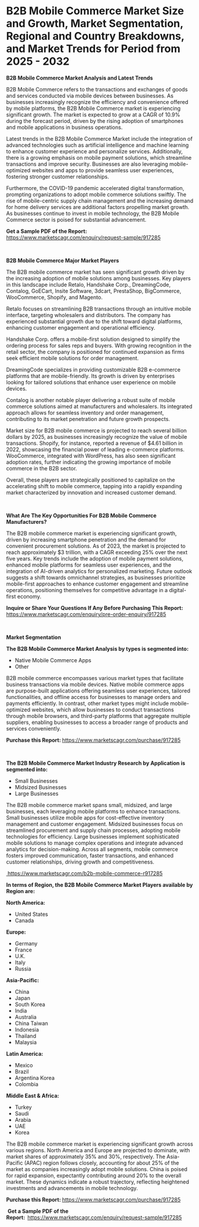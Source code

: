<p><h1>B2B Mobile Commerce Market Size and Growth, Market Segmentation, Regional and Country Breakdowns, and Market Trends for Period from 2025 -  2032</h1></p><p><strong>B2B Mobile Commerce Market Analysis and Latest Trends</strong></p>
<p><p>B2B Mobile Commerce refers to the transactions and exchanges of goods and services conducted via mobile devices between businesses. As businesses increasingly recognize the efficiency and convenience offered by mobile platforms, the B2B Mobile Commerce market is experiencing significant growth. The market is expected to grow at a CAGR of 10.9% during the forecast period, driven by the rising adoption of smartphones and mobile applications in business operations.</p><p>Latest trends in the B2B Mobile Commerce Market include the integration of advanced technologies such as artificial intelligence and machine learning to enhance customer experience and personalize services. Additionally, there is a growing emphasis on mobile payment solutions, which streamline transactions and improve security. Businesses are also leveraging mobile-optimized websites and apps to provide seamless user experiences, fostering stronger customer relationships.</p><p>Furthermore, the COVID-19 pandemic accelerated digital transformation, prompting organizations to adopt mobile commerce solutions swiftly. The rise of mobile-centric supply chain management and the increasing demand for home delivery services are additional factors propelling market growth. As businesses continue to invest in mobile technology, the B2B Mobile Commerce sector is poised for substantial advancement.</p></p>
<p><strong>Get a Sample PDF of the Report:&nbsp;</strong> <a href="https://www.marketscagr.com/enquiry/request-sample/917285?utm_campaign=3653&utm_medium=2&utm_source=Github&utm_content=ia&utm_term=17042025&utm_id=b2b-mobile-commerce">https://www.marketscagr.com/enquiry/request-sample/917285</a></p>
<p>&nbsp;</p>
<p><strong>B2B Mobile Commerce Major Market Players</strong></p>
<p><p>The B2B mobile commerce market has seen significant growth driven by the increasing adoption of mobile solutions among businesses. Key players in this landscape include Retalo, Handshake Corp., DreamingCode, Contalog, GoECart, Insite Software, 3dcart, PrestaShop, BigCommerce, WooCommerce, Shopify, and Magento. </p><p>Retalo focuses on streamlining B2B transactions through an intuitive mobile interface, targeting wholesalers and distributors. The company has experienced substantial growth due to the shift toward digital platforms, enhancing customer engagement and operational efficiency. </p><p>Handshake Corp. offers a mobile-first solution designed to simplify the ordering process for sales reps and buyers. With growing recognition in the retail sector, the company is positioned for continued expansion as firms seek efficient mobile solutions for order management.</p><p>DreamingCode specializes in providing customizable B2B e-commerce platforms that are mobile-friendly. Its growth is driven by enterprises looking for tailored solutions that enhance user experience on mobile devices.</p><p>Contalog is another notable player delivering a robust suite of mobile commerce solutions aimed at manufacturers and wholesalers. Its integrated approach allows for seamless inventory and order management, contributing to its market penetration and future growth prospects.</p><p>Market size for B2B mobile commerce is projected to reach several billion dollars by 2025, as businesses increasingly recognize the value of mobile transactions. Shopify, for instance, reported a revenue of $4.61 billion in 2022, showcasing the financial power of leading e-commerce platforms. WooCommerce, integrated with WordPress, has also seen significant adoption rates, further indicating the growing importance of mobile commerce in the B2B sector. </p><p>Overall, these players are strategically positioned to capitalize on the accelerating shift to mobile commerce, tapping into a rapidly expanding market characterized by innovation and increased customer demand.</p></p>
<p>&nbsp;</p>
<p><strong>What Are The Key Opportunities For B2B Mobile Commerce Manufacturers?</strong></p>
<p><p>The B2B mobile commerce market is experiencing significant growth, driven by increasing smartphone penetration and the demand for convenient procurement solutions. As of 2023, the market is projected to reach approximately $3 trillion, with a CAGR exceeding 25% over the next five years. Key trends include the adoption of mobile payment solutions, enhanced mobile platforms for seamless user experiences, and the integration of AI-driven analytics for personalized marketing. Future outlook suggests a shift towards omnichannel strategies, as businesses prioritize mobile-first approaches to enhance customer engagement and streamline operations, positioning themselves for competitive advantage in a digital-first economy.</p></p>
<p><strong>Inquire or Share Your Questions If Any Before Purchasing This Report:</strong> <a href="https://www.marketscagr.com/enquiry/pre-order-enquiry/917285?utm_campaign=3653&utm_medium=2&utm_source=Github&utm_content=ia&utm_term=17042025&utm_id=b2b-mobile-commerce">https://www.marketscagr.com/enquiry/pre-order-enquiry/917285</a></p>
<p>&nbsp;</p>
<p><strong>Market Segmentation</strong></p>
<p><strong>The B2B Mobile Commerce Market Analysis by types is segmented into:</strong></p>
<p><ul><li>Native Mobile Commerce Apps</li><li>Other</li></ul></p>
<p><p>B2B mobile commerce encompasses various market types that facilitate business transactions via mobile devices. Native mobile commerce apps are purpose-built applications offering seamless user experiences, tailored functionalities, and offline access for businesses to manage orders and payments efficiently. In contrast, other market types might include mobile-optimized websites, which allow businesses to conduct transactions through mobile browsers, and third-party platforms that aggregate multiple suppliers, enabling businesses to access a broader range of products and services conveniently.</p></p>
<p><strong>Purchase this Report:&nbsp;</strong><a href="https://www.marketscagr.com/purchase/917285?utm_campaign=3653&utm_medium=2&utm_source=Github&utm_content=ia&utm_term=17042025&utm_id=b2b-mobile-commerce">https://www.marketscagr.com/purchase/917285</a></p>
<p>&nbsp;</p>
<p><strong>The B2B Mobile Commerce Market Industry Research by Application is segmented into:</strong></p>
<p><ul><li>Small Businesses</li><li>Midsized Businesses</li><li>Large Businesses</li></ul></p>
<p><p>The B2B mobile commerce market spans small, midsized, and large businesses, each leveraging mobile platforms to enhance transactions. Small businesses utilize mobile apps for cost-effective inventory management and customer engagement. Midsized businesses focus on streamlined procurement and supply chain processes, adopting mobile technologies for efficiency. Large businesses implement sophisticated mobile solutions to manage complex operations and integrate advanced analytics for decision-making. Across all segments, mobile commerce fosters improved communication, faster transactions, and enhanced customer relationships, driving growth and competitiveness.</p></p>
<p><a href="https://www.marketscagr.com/b2b-mobile-commerce-r917285?utm_campaign=3653&utm_medium=2&utm_source=Github&utm_content=ia&utm_term=17042025&utm_id=b2b-mobile-commerce">&nbsp;https://www.marketscagr.com/b2b-mobile-commerce-r917285</a></p>
<p><strong>In terms of Region, the B2B Mobile Commerce Market Players available by Region are:</strong></p>
<p>
    <p> <strong> North America: </strong>
        <ul>
            <li>United States</li>
            <li>Canada</li>
        </ul>
        </p> 
    <p> <strong> Europe: </strong>
        <ul>
            <li>Germany</li>
            <li>France</li>
            <li>U.K.</li>
            <li>Italy</li>
            <li>Russia</li>
        </ul>
        </p> 
    <p> <strong> Asia-Pacific: </strong>
        <ul>
            <li>China</li>
            <li>Japan</li>
            <li>South Korea</li>
            <li>India</li>
            <li>Australia</li>
            <li>China Taiwan</li>
            <li>Indonesia</li>
            <li>Thailand</li>
            <li>Malaysia</li>
        </ul>
        </p> 
    <p> <strong> Latin America: </strong>
        <ul>
            <li>Mexico</li>
            <li>Brazil</li>
            <li>Argentina Korea</li>
            <li>Colombia</li>
        </ul>
        </p> 
    <p> <strong> Middle East & Africa: </strong>
        <ul>
            <li>Turkey</li>
            <li>Saudi</li>
            <li>Arabia</li>
            <li>UAE</li>
            <li>Korea</li>
        </ul>
    </p>
    </p>
<p><p>The B2B mobile commerce market is experiencing significant growth across various regions. North America and Europe are projected to dominate, with market shares of approximately 35% and 30%, respectively. The Asia-Pacific (APAC) region follows closely, accounting for about 25% of the market as companies increasingly adopt mobile solutions. China is poised for rapid expansion, expectantly contributing around 20% to the overall market. These dynamics indicate a robust trajectory, reflecting heightened investments and advancements in mobile technology.</p></p>
<p><strong>Purchase this Report: </strong><a href="https://www.marketscagr.com/purchase/917285?utm_campaign=3653&utm_medium=2&utm_source=Github&utm_content=ia&utm_term=17042025&utm_id=b2b-mobile-commerce">https://www.marketscagr.com/purchase/917285</a></p>
<p>&nbsp;<strong>Get a Sample PDF of the Report:&nbsp;&nbsp;</strong><a href="https://www.marketscagr.com/enquiry/request-sample/917285?utm_campaign=3653&utm_medium=2&utm_source=Github&utm_content=ia&utm_term=17042025&utm_id=b2b-mobile-commerce">https://www.marketscagr.com/enquiry/request-sample/917285</a></p>
<p><strong></strong></p>
<p><p></p><p></p><p></p></p>